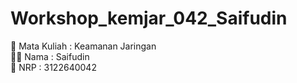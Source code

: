 # Workshop_kemjar_042_Saifudin

📘 Mata Kuliah : Keamanan Jaringan\
🙆‍♂️ Nama : Saifudin\
🪪 NRP : 3122640042
